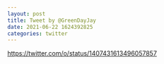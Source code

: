 ```yaml
--- 
layout: post 
title: Tweet by @GreenDayJay 
date: 2021-06-22 1624392825 
categories: twitter 
--- 
```

https://twitter.com/o/status/1407431613496057857